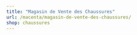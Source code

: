 ```yaml
---
title: "Magasin de Vente des Chaussures"
url: /macenta/magasin-de-vente-des-chaussures/
shop: chaussures
---
```

